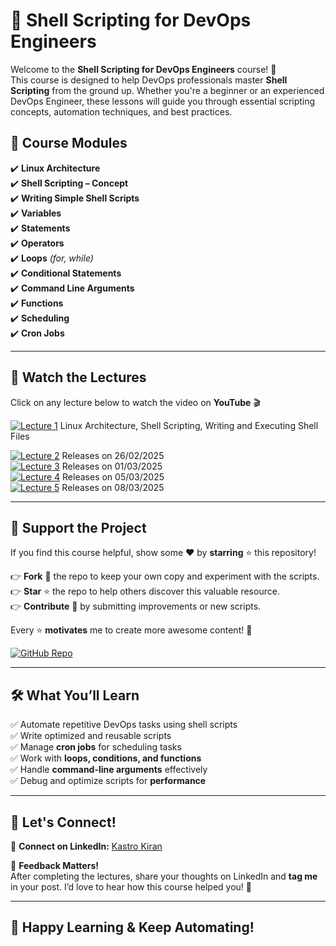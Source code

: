 # 🚀 Shell Scripting for DevOps Engineers  

Welcome to the **Shell Scripting for DevOps Engineers** course! 🎯  
This course is designed to help DevOps professionals master **Shell Scripting** from the ground up. Whether you're a beginner or an experienced DevOps Engineer, these lessons will guide you through essential scripting concepts, automation techniques, and best practices.  

## 📌 Course Modules  
✔️ **Linux Architecture**  
✔️ **Shell Scripting – Concept**  
✔️ **Writing Simple Shell Scripts**  
✔️ **Variables**  
✔️ **Statements**  
✔️ **Operators**  
✔️ **Loops** *(for, while)*  
✔️ **Conditional Statements**  
✔️ **Command Line Arguments**  
✔️ **Functions**  
✔️ **Scheduling**  
✔️ **Cron Jobs**  

---

## 🎥 Watch the Lectures  

Click on any lecture below to watch the video on **YouTube** 🎬  

[![Lecture 1](https://img.shields.io/badge/-Lecture%201-red?style=for-the-badge&logo=youtube)](https://www.youtube.com/watch?v=YOUR_VIDEO_LINK_1)  Linux Architecture, Shell Scripting, Writing and Executing Shell Files

[![Lecture 2](https://img.shields.io/badge/-Lecture%202-red?style=for-the-badge&logo=youtube)](https://www.youtube.com/watch?v=YOUR_VIDEO_LINK_2)  Releases on 26/02/2025  
[![Lecture 3](https://img.shields.io/badge/-Lecture%203-red?style=for-the-badge&logo=youtube)](https://www.youtube.com/watch?v=YOUR_VIDEO_LINK_3)  Releases on 01/03/2025  
[![Lecture 4](https://img.shields.io/badge/-Lecture%204-red?style=for-the-badge&logo=youtube)](https://www.youtube.com/watch?v=YOUR_VIDEO_LINK_4)  Releases on 05/03/2025  
[![Lecture 5](https://img.shields.io/badge/-Lecture%205-red?style=for-the-badge&logo=youtube)](https://www.youtube.com/watch?v=YOUR_VIDEO_LINK_5)  Releases on 08/03/2025  

---

## 🌟 Support the Project  

If you find this course helpful, show some ❤️ by **starring** ⭐ this repository!  

👉 **Fork** 🍴 the repo to keep your own copy and experiment with the scripts.  
👉 **Star** ⭐ the repo to help others discover this valuable resource.  
👉 **Contribute** 🤝 by submitting improvements or new scripts.  

Every ⭐ **motivates** me to create more awesome content! 🚀  

[![GitHub Repo](https://img.shields.io/badge/Fork%20%26%20Star%20the%20Repo-Click%20Here-brightgreen?style=for-the-badge&logo=github)](https://github.com/KastroVKiran/ShellScriptingforDevOpsEngineering.git)  

---

## 🛠 What You’ll Learn  
✅ Automate repetitive DevOps tasks using shell scripts  
✅ Write optimized and reusable scripts  
✅ Manage **cron jobs** for scheduling tasks  
✅ Work with **loops, conditions, and functions**  
✅ Handle **command-line arguments** effectively  
✅ Debug and optimize scripts for **performance**  

---

## 🤝 Let's Connect!  

🔗 **Connect on LinkedIn:** [Kastro Kiran](https://www.linkedin.com/in/kastro-kiran/)  

📢 **Feedback Matters!**  
After completing the lectures, share your thoughts on LinkedIn and **tag me** in your post. I’d love to hear how this course helped you! 🚀  

---

## 🎉 Happy Learning & Keep Automating!  
